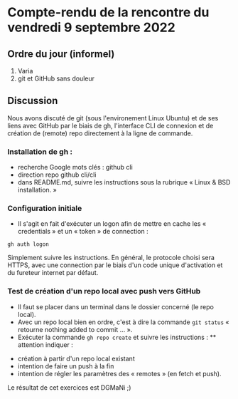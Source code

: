 # Compte-rendu de la rencontre du vendredi 9 septembre 2022

## Ordre du jour (informel)

1. Varia
2. git et GitHub sans douleur

## Discussion

Nous avons discuté de git (sous l'environement Linux Ubuntu) et de ses liens avec GitHub par le biais de gh, l'interface CLI de connexion et de création de (remote) repo directement à la ligne de commande.

### Installation de gh :
* recherche Google mots clés : github cli
* direction repo github cli/cli
* dans README.md, suivre les instructions sous la rubrique « Linux & BSD installation. »

### Configuration initiale
* Il s'agit en fait d'exécuter un logon afin de mettre en cache les « credentials » et un « token » de connection :
```
gh auth logon
```
Simplement suivre les instructions. En général, le protocole choisi sera HTTPS, avec une connection par le biais d'un code unique d'activation et du fureteur internet par défaut.

### Test de création d'un repo local avec push vers GitHub
* Il faut se placer dans un terminal dans le dossier concerné (le repo local).
* Avec un repo local bien en ordre, c'est à dire la commande ```git status``` « retourne nothing added to commit ... ».
* Exécuter la commande ```gh repo create``` et suivre les instructions :
** attention indiquer :
 - création à partir d'un repo local existant
 - intention de faire un push à la fin
 - intention de régler les paramètres des « remotes » (en fetch et push).

Le résultat de cet exercices est DGMaNi ;)
